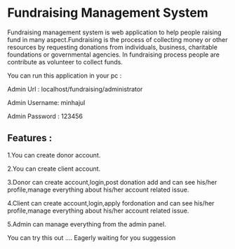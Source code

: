 Fundraising Management System
=============================

Fundraising management system is web application to help people raising fund in many aspect.Fundraising is the process of collecting money or other resources by requesting donations from individuals, business, charitable foundations or governmental agencies. In fundraising process people are contribute as volunteer to collect funds.

You can run this application in your pc :

Admin Url : localhost/fundraising/administrator

Admin Username: minhajul

Admin Password : 123456

Features :
-----------
1.You can create donor account.

2.You can create client account.

3.Donor can create account,login,post donation add and can see his/her profile,manage everything about his/her account related issue.

4.Client can create account,login,apply fordonation and can see his/her profile,manage everything about his/her account related issue.

5.Admin can manage everything from the admin panel.

You can try this out .... Eagerly waiting for you suggession 
